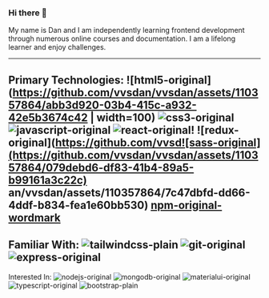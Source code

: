 ### Hi there 👋

My name is Dan and I am independently learning frontend development through numerous online courses and documentation. 
I am a lifelong learner and enjoy challenges.

-------------------------------------------------------------------------------
Primary Technologies:
![html5-original](https://github.com/vvsdan/vvsdan/assets/110357864/abb3d920-03b4-415c-a932-42e5b3674c42 | width=100)
![css3-original](https://github.com/vvsdan/vvsdan/assets/110357864/041ffee8-71e1-4302-a9c3-e1cbad5bb11d)
![javascript-original](https://github.com/vvsdan/vvsdan/assets/110357864/6f16e50e-2be9-4c7b-939e-6468955f93bb)
![react-original](https://github.com/vvsdan/vvsdan/assets/110357864/cb64b8ae-ad00-4f93-bf75-386a939a161f)!
![redux-original](https://github.com/vvsd![sass-original](https://github.com/vvsdan/vvsdan/assets/110357864/079debd6-df83-41b4-89a5-b99161a3c22c)
an/vvsdan/assets/110357864/7c47dbfd-dd66-4ddf-b834-fea1e60bb530)
[npm-original-wordmark](https://github.com/vvsdan/vvsdan/assets/110357864/14390be0-0bf4-494d-ba07-afc50be3f55d)
------------------------------------
Familiar With:
![tailwindcss-plain](https://github.com/vvsdan/vvsdan/assets/110357864/08373c36-3330-4df6-82ec-251890aa63b3)
![git-original](https://github.com/vvsdan/vvsdan/assets/110357864/eceafa23-6e6f-4d48-9353-cb3f3463b42c)![express-original](https://github.com/vvsdan/vvsdan/assets/110357864/840bfd6e-b758-4910-b927-a1b77633dd2d)
------------------------------------
Interested In: 
![nodejs-original](https://github.com/vvsdan/vvsdan/assets/110357864/129284ca-7cf4-4614-b349-7404a2f5c5d2)
![mongodb-original](https://github.com/vvsdan/vvsdan/assets/110357864/a553331c-6d5b-45c0-898f-d3bed50ef2f6)
![materialui-original](https://github.com/vvsdan/vvsdan/assets/110357864/96fa6625-f7fb-4630-b68f-43bba10a1758)![typescript-original](https://github.com/vvsdan/vvsdan/assets/110357864/c9c5fb66-9f92-448b-b6d0-061a7f0ea83c)
![bootstrap-plain](https://github.com/vvsdan/vvsdan/assets/110357864/9da47247-51f6-4715-9430-4f5be828c282)






<!--
**vvsdan/vvsdan** is a ✨ _special_ ✨ repository because its `README.md` (this file) appears on your GitHub profile.

Here are some ideas to get you started:

- 🔭 I’m currently working on ...
- 🌱 I’m currently learning ...
- 👯 I’m looking to collaborate on ...
- 🤔 I’m looking for help with ...
- 💬 Ask me about ...![Uploading css3-original.svg…]()

- 📫 How to reach me: ...
- 😄 Pronouns: ...
- ⚡ Fun fact: ...
-->
